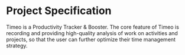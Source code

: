 # Project Specification
Timeo is a Productivity Tracker & Booster. The core feature of Timeo is recording and providing high-quality analysis
of work on activities and projects, so that the user can further optimize their time management strategy.